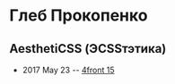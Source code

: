 # Глеб Прокопенко

## AesthetiCSS (ЭСSSтэтика)
- 2017 May 23 -- [4front 15](https://www.youtube.com/watch?v=KMqfK6l_oig)    
